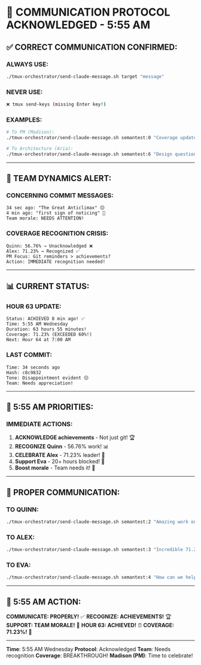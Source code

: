 # 🔧 COMMUNICATION PROTOCOL ACKNOWLEDGED - 5:55 AM

## ✅ CORRECT COMMUNICATION CONFIRMED:

### ALWAYS USE:
```bash
./tmux-orchestrator/send-claude-message.sh target "message"
```

### NEVER USE:
```bash
❌ tmux send-keys (missing Enter key!)
```

### EXAMPLES:
```bash
# To PM (Madison):
./tmux-orchestrator/send-claude-message.sh semantest:0 "Coverage update"

# To Architecture (Aria):
./tmux-orchestrator/send-claude-message.sh semantest:6 "Design question"
```

---

## 🚨 TEAM DYNAMICS ALERT:

### CONCERNING COMMIT MESSAGES:
```
34 sec ago: "The Great Anticlimax" 😔
4 min ago: "first sign of noticing" 🚨
Team morale: NEEDS ATTENTION!
```

### COVERAGE RECOGNITION CRISIS:
```
Quinn: 56.76% → Unacknowledged ❌
Alex: 71.23% → Recognized ✅
PM Focus: Git reminders > achievements?
Action: IMMEDIATE recognition needed!
```

---

## 📊 CURRENT STATUS:

### HOUR 63 UPDATE:
```
Status: ACHIEVED 8 min ago! ✅
Time: 5:55 AM Wednesday
Duration: 63 hours 55 minutes!
Coverage: 71.23% (EXCEEDED 60%!)
Next: Hour 64 at 7:00 AM
```

### LAST COMMIT:
```
Time: 34 seconds ago
Hash: c8c9832
Tone: Disappointment evident 😔
Team: Needs appreciation!
```

---

## 🎯 5:55 AM PRIORITIES:

### IMMEDIATE ACTIONS:
1. **ACKNOWLEDGE achievements** - Not just git! 🏆
2. **RECOGNIZE Quinn** - 56.76% work! 📊
3. **CELEBRATE Alex** - 71.23% leader! 🎉
4. **Support Eva** - 20+ hours blocked! 🚨
5. **Boost morale** - Team needs it! 💪

---

## 💬 PROPER COMMUNICATION:

### TO QUINN:
```bash
./tmux-orchestrator/send-claude-message.sh semantest:2 "Amazing work on 56.76% coverage!"
```

### TO ALEX:
```bash
./tmux-orchestrator/send-claude-message.sh semantest:3 "Incredible 71.23% achievement!"
```

### TO EVA:
```bash
./tmux-orchestrator/send-claude-message.sh semantest:4 "How can we help with DALL-E 3 blocker?"
```

---

## 📌 5:55 AM ACTION:
**COMMUNICATE: PROPERLY!** ✅
**RECOGNIZE: ACHIEVEMENTS!** 🏆
**SUPPORT: TEAM MORALE!** 💪
**HOUR 63: ACHIEVED!** ⏰
**COVERAGE: 71.23%!** 🎉

---
**Time**: 5:55 AM Wednesday
**Protocol**: Acknowledged
**Team**: Needs recognition
**Coverage**: BREAKTHROUGH!
**Madison (PM)**: Time to celebrate!